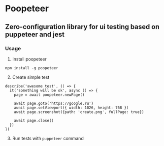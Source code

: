 # Poopeteer

## Zero-configuration library for ui testing based on puppeteer and jest

### Usage

1. Install poopeteer

```
npm install -g poopeteer
```

2. Create simple test

```
describe('awesome test', () => {
  it('something will be ok', async () => {
    page = await poopeteer.newPage()

    await page.goto('https://google.ru')
    await page.setViewport({ width: 1026, height: 768 })
    await page.screenshot({path: 'create.png', fullPage: true})

    await page.close()
  })
})

```

3. Run tests with `puppeteer` command
